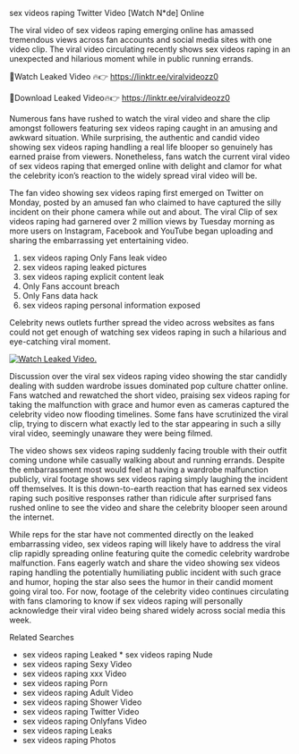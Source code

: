 ﻿sex videos raping Twitter Video [Watch N*de] Online

The viral video of ﻿sex videos raping emerging online has amassed tremendous views across fan accounts and social media sites with one video clip. The viral video circulating recently shows ﻿sex videos raping in an unexpected and hilarious moment while in public running errands. 

🔴Watch Leaked Video 🔥👉  https://linktr.ee/viralvideozz0 

🔴Download Leaked Video🔥👉  https://linktr.ee/viralvideozz0 

Numerous fans have rushed to watch the viral video and share the clip amongst followers featuring ﻿sex videos raping caught in an amusing and awkward situation. While surprising, the authentic and candid video showing ﻿sex videos raping handling a real life blooper so genuinely has earned praise from viewers. Nonetheless, fans watch the current viral video of ﻿sex videos raping that emerged online with delight and clamor for what the celebrity icon’s reaction to the widely spread viral video will be.

The fan video showing ﻿sex videos raping first emerged on Twitter on Monday, posted by an amused fan who claimed to have captured the silly incident on their phone camera while out and about. The viral Clip of ﻿sex videos raping had garnered over 2 million views by Tuesday morning as more users on Instagram, Facebook and YouTube began uploading and sharing the embarrassing yet entertaining video. 

1. ﻿sex videos raping Only Fans leak video
2. ﻿sex videos raping leaked pictures
3. ﻿sex videos raping explicit content leak
4. Only Fans account breach
5. Only Fans data hack
6. ﻿sex videos raping personal information exposed

Celebrity news outlets further spread the video across websites as fans could not get enough of watching ﻿sex videos raping in such a hilarious and eye-catching viral moment. 

[![Watch Leaked Video.](https://miro.medium.com/v2/resize:fit:828/format:webp/1*cilzJN44JGOrTw9NJCrNHA.gif "Watch Leaked Video")](https://linktr.ee/viralvideozz0)

Discussion over the viral ﻿sex videos raping video showing the star candidly dealing with sudden wardrobe issues dominated pop culture chatter online. Fans watched and rewatched the short video, praising ﻿sex videos raping for taking the malfunction with grace and humor even as cameras captured the celebrity video now flooding timelines. Some fans have scrutinized the viral clip, trying to discern what exactly led to the star appearing in such a silly viral video, seemingly unaware they were being filmed.

The video shows ﻿sex videos raping suddenly facing trouble with their outfit coming undone while casually walking about and running errands. Despite the embarrassment most would feel at having a wardrobe malfunction publicly, viral footage shows ﻿sex videos raping simply laughing the incident off themselves. It is this down-to-earth reaction that has earned ﻿sex videos raping such positive responses rather than ridicule after surprised fans rushed online to see the video and share the celebrity blooper seen around the internet.  

While reps for the star have not commented directly on the leaked embarrassing video, ﻿sex videos raping will likely have to address the viral clip rapidly spreading online featuring quite the comedic celebrity wardrobe malfunction. Fans eagerly watch and share the video showing ﻿sex videos raping handling the potentially humiliating public incident with such grace and humor, hoping the star also sees the humor in their candid moment going viral too. For now, footage of the celebrity video continues circulating with fans clamoring to know if ﻿sex videos raping will personally acknowledge their viral video being shared widely across social media this week.

Related Searches
* ﻿sex videos raping Leaked
﻿* sex videos raping Nude
* ﻿sex videos raping Sexy Video
* ﻿sex videos raping xxx Video
* ﻿sex videos raping Porn
* ﻿sex videos raping Adult Video
* ﻿sex videos raping Shower Video
* ﻿sex videos raping Twitter Video
* ﻿sex videos raping Onlyfans Video
* ﻿sex videos raping Leaks
* ﻿sex videos raping Photos